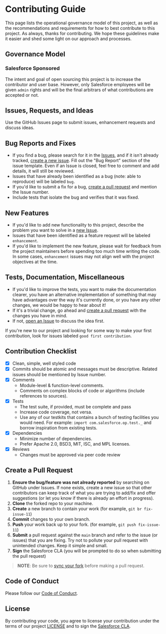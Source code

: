 # Contributing Guide

This page lists the operational governance model of this project, as well as the recommendations and requirements for how to best contribute to this project. As always, thanks for contributing. We hope these guidelines make it easier and shed some light on our approach and processes.

## Governance Model

### Salesforce Sponsored

The intent and goal of open sourcing this project is to increase the contributor and user base. However, only Salesforce employees will be given `admin` rights and will be the final arbitrars of what contributions are accepted or not.

## Issues, Requests, and Ideas

Use the GitHub Issues page to submit issues, enhancement requests and discuss ideas.

## Bug Reports and Fixes

- If you find a bug, please search for it in the [Issues](https://github.com/salesforce/einstein-platform/issues), and if it isn't already tracked,
  [create a new issue](https://github.com/salesforce/einstein-platform/issues/new). Fill out the "Bug Report" section of the issue template. Even if an Issue is closed, feel free to comment and add details, it will still
  be reviewed.
- Issues that have already been identified as a bug (note: able to reproduce) will be labeled `bug`.
- If you'd like to submit a fix for a bug, [create a pull request](#create-a-pull-request) and mention the Issue number.
- Include tests that isolate the bug and verifies that it was fixed.

## New Features

- If you'd like to add new functionality to this project, describe the problem you want to solve in a [new Issue](https://github.com/salesforce/einstein-platform/issues/new).
- Issues that have been identified as a feature request will be labeled `enhancement`.
- If you'd like to implement the new feature, please wait for feedback from the project
  maintainers before spending too much time writing the code. In some cases, `enhancement` issues may
  not align well with the project objectives at the time.

## Tests, Documentation, Miscellaneous

- If you'd like to improve the tests, you want to make the documentation clearer, you have an
  alternative implementation of something that may have advantages over the way it's currently
  done, or you have any other changes, we would be happy to hear about it!
- If it's a trivial change, go ahead and [create a pull request](#create-a-pull-request) with the changes you have in mind.
- If not, [open an Issue](https://github.com/salesforce/einstein-platform/issues/new) to discuss the idea first.

If you're new to our project and looking for some way to make your first contribution, look for
issues labeled `good first contribution`.

## Contribution Checklist

- [x] Clean, simple, well styled code
- [x] Commits should be atomic and messages must be descriptive. Related issues should be mentioned by Issue number.
- [x] Comments
  - Module-level & function-level comments.
  - Comments on complex blocks of code or algorithms (include references to sources).
- [x] Tests
  - The test suite, if provided, must be complete and pass
  - Increase code coverage, not versa.
  - Use any of our testkits that contains a bunch of testing facilities you would need. For example: `import com.salesforce.op.test._` and borrow inspiration from existing tests.
- [x] Dependencies
  - Minimize number of dependencies.
  - Prefer Apache 2.0, BSD3, MIT, ISC, and MPL licenses.
- [x] Reviews
  - Changes must be approved via peer code review

## Create a Pull Request

1. **Ensure the bug/feature was not already reported** by searching on GitHub under Issues. If none exists, create a new issue so that other contributors can keep track of what you are trying to add/fix and offer suggestions (or let you know if there is already an effort in progress).
2. **Clone** the forked repo to your machine.
3. **Create** a new branch to contain your work (for example, `git br fix-issue-11`)
4. **Commit** changes to your own branch.
5. **Push** your work back up to your fork. (for example, `git push fix-issue-11`)
6. **Submit** a pull request against the `main` branch and refer to the issue (or issues) that you are fixing. Try not to pollute your pull request with unintended changes. Keep it simple and small.
7. **Sign** the Salesforce CLA (you will be prompted to do so when submitting the pull request)

> **NOTE**: Be sure to [sync your fork](https://help.github.com/articles/syncing-a-fork/) before making a pull request.

## Code of Conduct

Please follow our [Code of Conduct](CODE_OF_CONDUCT.md).

## License

By contributing your code, you agree to license your contribution under the terms of our project [LICENSE](LICENSE) and to sign the [Salesforce CLA](https://cla.salesforce.com/sign-cla).
